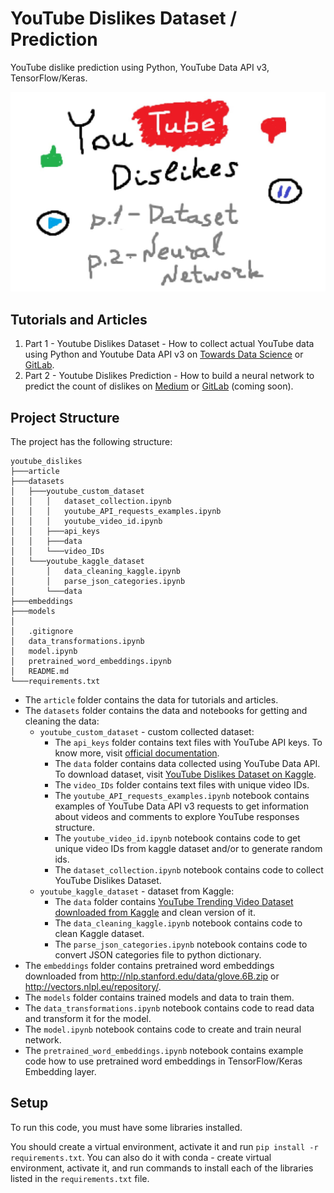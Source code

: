 # YouTube Dislikes Dataset / Prediction

YouTube dislike prediction using Python, YouTube Data API v3, TensorFlow/Keras.

![youtube_preview_full.jpg](article/img/youtube_preview_full.jpg)

## Tutorials and Articles

1. Part 1 - Youtube Dislikes Dataset - How to collect actual YouTube data using Python and Youtube Data API v3 on [Towards Data Science](https://towardsdatascience.com/predicting-the-number-of-dislikes-on-youtube-videos-part-1-dataset-9ec431585dc3) or [GitLab](https://gitlab.com/Winston-90/youtube_dislikes/-/blob/main/article/dataset.md).
2. Part 2 - Youtube Dislikes Prediction - How to build a neural network to predict the count of dislikes on [Medium]() or [GitLab](https://gitlab.com/Winston-90/youtube_dislikes/-/blob/main/article/model.md) (coming soon).

## Project Structure

The project has the following structure:

```
youtube_dislikes
├───article
├───datasets
│   ├───youtube_custom_dataset
│   │   │   dataset_collection.ipynb
│   │   │   youtube_API_requests_examples.ipynb
│   │   │   youtube_video_id.ipynb
│   │   ├───api_keys
│   │   ├───data
│   │   └───video_IDs
│   └───youtube_kaggle_dataset
│       │   data_cleaning_kaggle.ipynb
│       │   parse_json_categories.ipynb
│       └───data  
├───embeddings
├───models
│
│   .gitignore
│   data_transformations.ipynb
│   model.ipynb
│   pretrained_word_embeddings.ipynb
│   README.md
└───requirements.txt
```

- The `article` folder contains the data for tutorials and articles.
- The `datasets` folder contains the data and notebooks for getting and cleaning the data:
  - `youtube_custom_dataset` - custom collected dataset:
    - The `api_keys` folder contains text files with YouTube API keys. To know more, visit [official documentation](https://developers.google.com/youtube/v3/quickstart/python#step_1_set_up_your_project_and_credentials).
    - The `data` folder contains data collected using YouTube Data API. To download dataset, visit [YouTube Dislikes Dataset on Kaggle](https://www.kaggle.com/dmitrynikolaev/youtube-dislikes-dataset).
    - The `video_IDs` folder contains text files with unique video IDs.
    - The `youtube_API_requests_examples.ipynb` notebook contains examples of YouTube Data API v3 requests to get information about videos and comments to explore YouTube responses structure.
    - The `youtube_video_id.ipynb` notebook contains code to get unique video IDs from kaggle dataset and/or to generate random ids.
    - The `dataset_collection.ipynb` notebook contains code to collect YouTube Dislikes Dataset.
  - `youtube_kaggle_dataset` - dataset from Kaggle:
    - The `data` folder contains [YouTube Trending Video Dataset downloaded from Kaggle](https://www.kaggle.com/rsrishav/youtube-trending-video-dataset) and clean version of it.
    - The `data_cleaning_kaggle.ipynb` notebook contains code to clean Kaggle dataset.
    - The `parse_json_categories.ipynb` notebook contains code to convert JSON categories file to python dictionary.
- The `embeddings` folder contains pretrained word embeddings downloaded from http://nlp.stanford.edu/data/glove.6B.zip or http://vectors.nlpl.eu/repository/.
- The `models` folder contains trained models and data to train them.
- The `data_transformations.ipynb` notebook contains code to read data and transform it for the model.
- The `model.ipynb` notebook contains code to create and train neural network.
- The `pretrained_word_embeddings.ipynb` notebook contains example code how to use pretrained word embeddings in TensorFlow/Keras Embedding layer.

## Setup

To run this code, you must have some libraries installed. 

You should create a virtual environment, activate it and run `pip install -r requirements.txt`. 
You can also do it with conda - create virtual environment, activate it, and run commands to install each of the libraries listed in the `requirements.txt` file.